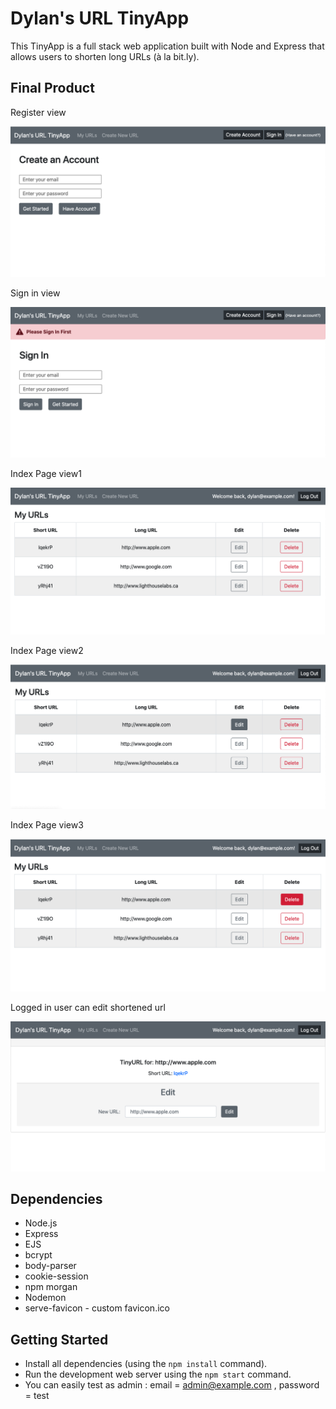 # Dylan's URL TinyApp
This TinyApp is a full stack web application built with Node and Express that allows users to shorten long URLs (à la bit.ly).

## Final Product

Register view 

![Register Page View](/assets/screenshots/register.png)

Sign in view 

![Sign in View](/assets/screenshots/login.png)

Index Page view1

![index view1](/assets/screenshots/index_list.png)

Index Page view2

![index view2](/assets/screenshots/index_list_hover1.png)

Index Page view3

![index view3](/assets/screenshots/index_listhover2.png)

Logged in user can edit shortened url

![edit_url](/assets/screenshots/editUrl.png)


## Dependencies

- Node.js
- Express
- EJS
- bcrypt
- body-parser
- cookie-session
- npm morgan
- Nodemon
- serve-favicon - custom favicon.ico

## Getting Started

- Install all dependencies (using the `npm install` command).
- Run the development web server using the `npm start` command.
- You can easily test as admin : email = admin@example.com , password = test
